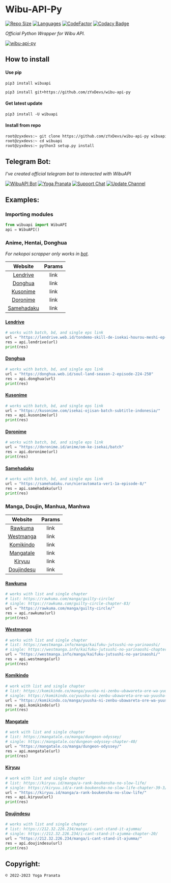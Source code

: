 # Wibu-API-Py
[![Repo Size](https://img.shields.io/github/repo-size/zYxDevs/wibu-api-py?style=flat-square)](https://github.com/zYxDevs/wibu-api-py)  [![Languages](https://img.shields.io/github/languages/top/zYxDevs/wibu-api-py?style=flat-square)](https://github.com/zYxDevs/wibu-api-py)  [![CodeFactor](https://www.codefactor.io/repository/github/zYxDevs/wibu-api-py/badge)](https://www.codefactor.io/repository/github/zYxDevs/wibu-api-py)  [![Codacy Badge](https://app.codacy.com/project/badge/Grade/8b87ea2387574f54849805430a9bc9ea)](https://www.codacy.com/gh/zYxDevs/wibu-api-py/dashboard?utm_source=github.com&amp;utm_medium=referral&amp;utm_content=zYxDevs/wibu-api-py&amp;utm_campaign=Badge_Grade)

_Official Python Wrapper for Wibu API._

[![wibu-api-py](https://socialify.git.ci/zYxDevs/wibu-api-py/image?description=1&font=Source%20Code%20Pro&forks=1&issues=1&language=1&logo=https%3A%2F%2F1000logos.net%2Fwp-content%2Fuploads%2F2021%2F04%2FTelegram-logo.png&owner=1&pattern=Plus&pulls=1&stargazers=1&theme=Light)](https://t.me/SpreadNetworks)

## How to install
#### Use pip
```
pip3 install wibuapi
```
```
pip3 install git+https://github.com/zYxDevs/wibu-api-py
```

#### Get latest update
```
pip3 install -U wibuapi
```

#### Install from repo
```bash
root@zyxdevs:~ git clone https://github.com/zYxDevs/wibu-api-py wibuapi
root@zyxdevs:~ cd wibuapi
root@zyxdevs:~ python3 setup.py install
```

## Telegram Bot:
_I've created official telegram bot to interacted with WibuAPI_

[![WibuAPI Bot](https://img.shields.io/badge/WibuAPI-Bot-blue?&logo=telegram)](https://wibuapibot.t.me)
[![Yoga Pranata](https://img.shields.io/badge/Yoga-Pranata-blue?&logo=telegram)](https://t.me/Yoga_CIC)
[![Supoort Chat](https://img.shields.io/badge/Support-Chat-blue?&logo=telegram)](https://ybotssupport.t.me)
[![Update Channel](https://img.shields.io/badge/Update-Channel-blue?&logo=telegram)](https://spreadnetworks.t.me)

## Examples:
### Importing modules
```python
from wibuapi import WibuAPI
api = WibuAPI()
```

### Anime, Hentai, Donghua
_For nekopoi scrapper only works in [bot](#telegram-bot)._

| Website | Params |
| :-: | :-: |
| [Lendrive](#lendrive)| link |
| [Donghua](#donghua) | link |
| [Kusonime](#kusonime) | link |
| [Doronime](#doronime) | link |
| [Samehadaku](#samehadaku) | link |

#### [Lendrive](https://lendrive.web.id)
```python
# works with batch, bd, and single eps link
url = "https://lendrive.web.id/tondemo-skill-de-isekai-hourou-meshi-ep-04-dual-subs-x265-hevc-subtitle-indonesia-english/"
res = api.lendrive(url)
print(res)
```

#### [Donghua](https://donghua.web.id)
```python
# works with batch, bd, and single eps link
url = "https://donghua.web.id/soul-land-season-2-episode-224-250"
res = api.donghua(url)
print(res)
```

#### [Kusonime](https://kusonime.com)
```python
# works with batch, bd, and single eps link
url = "https://kusonime.com/isekai-ojisan-batch-subtitle-indonesia/"
res = api.kusonime(url)
print(res)
```

#### [Doronime](https://doronime.id)
```python
# works with batch, bd, and single eps link
url = "https://doronime.id/anime/om-ke-isekai/batch"
res = api.doronime(url)
print(res)
```

#### [Samehadaku](https://samehadaku.run)
```python
# works with batch, bd, and single eps link
url = "https://samehadaku.run/nierautomata-ver1-1a-episode-8/"
res = api.samehadaku(url)
print(res)
```

### Manga, Doujin, Manhua, Manhwa

| Website | Params |
| :-: | :-: |
| [Rawkuma](#rawkuma) | link |
| [Westmanga](#westmanga) | link |
| [Komikindo](#komikindo) | link |
| [Mangatale](#mangatale) | link |
| [Kiryuu](#kiryuu) | link |
| [Doujindesu](#doujindesu) | link |

#### [Rawkuma](https://rawkuma.com)
```python
# works with list and single chapter
# list: https://rawkuma.com/manga/guilty-circle/
# single: https://rawkuma.com/guilty-circle-chapter-83/
url = "https://rawkuma.com/manga/guilty-circle/"
res = api.rawkuma(url)
print(res)
```

#### [Westmanga](https://westmanga.info)
```python
# works with list and single chapter
# list: https://westmanga.info/manga/kaifuku-jutsushi-no-yarinaoshi/
# single: https://westmanga.info/kaifuku-jutsushi-no-yarinaoshi-chapter-52-1-bahasa-indonesia/
url = "https://westmanga.info/manga/kaifuku-jutsushi-no-yarinaoshi/"
res = api.westmanga(url)
print(res)
```

#### [Komikindo](https://komikindo.co)
```python
# work with list and single chapter
# list: https://komikindo.co/manga/yuusha-ni-zenbu-ubawareta-ore-wa-yuusha-no-hahaoya-to-party-wo-kumimashita/
# single: https://komikindo.co/yuusha-ni-zenbu-ubawareta-ore-wa-yuusha-no-hahaoya-to-party-wo-kumimashita-chapter-04/
url = "https://komikindo.co/manga/yuusha-ni-zenbu-ubawareta-ore-wa-yuusha-no-hahaoya-to-party-wo-kumimashita/"
res = api.komikindo(url)
print(res)
```

#### [Mangatale](https://mangatale.co)
```python
# work with list and single chapter
# list: https://mangatale.co/manga/dungeon-odyssey/
# single: https://mangatale.co/dungeon-odyssey-chapter-40/
url = "https://mangatale.co/manga/dungeon-odyssey/"
res = api.mangatale(url)
print(res)
```

#### [Kiryuu](https://kiryuu.id)
```python
# work with list and single chapter
# list: https://kiryuu.id/manga/a-rank-boukensha-no-slow-life/
# single: https://kiryuu.id/a-rank-boukensha-no-slow-life-chapter-39-3/
url = "https://kiryuu.id/manga/a-rank-boukensha-no-slow-life/"
res = api.kiryuu(url)
print(res)
```

#### [Doujindesu](https://212.32.226.234)
```python
# works with list and single chapter
# list: https://212.32.226.234/manga/i-cant-stand-it-ajumma/
# single: https://212.32.226.234/i-cant-stand-it-ajumma-chapter-20/
url = "https://212.32.226.234/manga/i-cant-stand-it-ajumma/"
res = api.doujindesu(url)
print(res)
```

## Copyright:
```
© 2022-2023 Yoga Pranata
```
